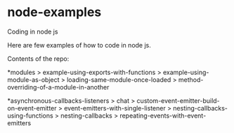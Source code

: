 # node-examples
Coding in node js

Here are few examples of how to code in node js. 

Contents of the repo:

  *modules
    > example-using-exports-with-functions
    > example-using-module-as-object
    > loading-same-module-once-loaded
    > method-overriding-of-a-module-in-another
    
  *asynchronous-callbacks-listeners
    > chat
    > custom-event-emitter-build-on-event-emitter
    > event-emitters-with-single-listener
    > nesting-callbacks-using-functions
    > nesting-callbacks
    > repeating-events-with-event-emitters
